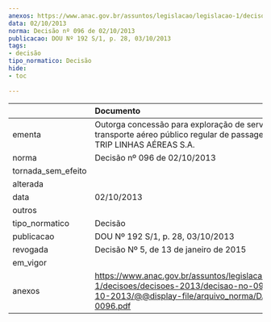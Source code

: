 ```yaml
---
anexos: https://www.anac.gov.br/assuntos/legislacao/legislacao-1/decisoes/decisoes-2013/decisao-no-096-de-02-10-2013/@@display-file/arquivo_norma/DA2013-0096.pdf
data: 02/10/2013
norma: Decisão nº 096 de 02/10/2013
publicacao: DOU Nº 192 S/1, p. 28, 03/10/2013
tags:
- decisão
tipo_normatico: Decisão
hide: 
- toc 
 
---
```


|                    | Documento                                                                                                                                                 |
|:-------------------|:----------------------------------------------------------------------------------------------------------------------------------------------------------|
| ementa             | Outorga concessão para exploração de serviço de transporte aéreo público regular de passageiro e carga- TRIP LINHAS AÉREAS S.A.                           |
| norma              | Decisão nº 096 de 02/10/2013                                                                                                                              |
| tornada_sem_efeito |                                                                                                                                                           |
| alterada           |                                                                                                                                                           |
| data               | 02/10/2013                                                                                                                                                |
| outros             |                                                                                                                                                           |
| tipo_normatico     | Decisão                                                                                                                                                   |
| publicacao         | DOU Nº 192 S/1, p. 28, 03/10/2013                                                                                                                         |
| revogada           | Decisão Nº 5, de 13 de janeiro de 2015                                                                                                                    |
| em_vigor           |                                                                                                                                                           |
| anexos             | https://www.anac.gov.br/assuntos/legislacao/legislacao-1/decisoes/decisoes-2013/decisao-no-096-de-02-10-2013/@@display-file/arquivo_norma/DA2013-0096.pdf |